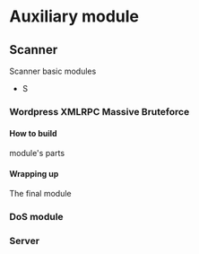 # Auxiliary module


## Scanner 

Scanner basic modules

- S

### Wordpress XMLRPC Massive Bruteforce


#### How to build 
module's parts 

#### Wrapping up
The final module 

### DoS module 

### Server

